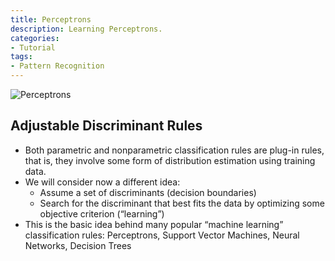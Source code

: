 ```yaml
---
title: Perceptrons
description: Learning Perceptrons.
categories:
- Tutorial
tags:
- Pattern Recognition
---
```



![Perceptrons](https://onlinecourses.science.psu.edu/stat857/sites/onlinecourses.science.psu.edu.stat857/files/lesson10/image_02.gif)
## Adjustable Discriminant Rules
+ Both parametric and nonparametric classification rules are plug-in rules, that is, they involve some form of distribution estimation using training data.
+ We will consider now a different idea:
    - Assume a set of discriminants (decision boundaries)
    - Search for the discriminant that best fits the data by optimizing some objective criterion (“learning”)
+ This is the basic idea behind many popular “machine learning” classification rules:
    Perceptrons, Support Vector Machines, Neural Networks, Decision Trees

